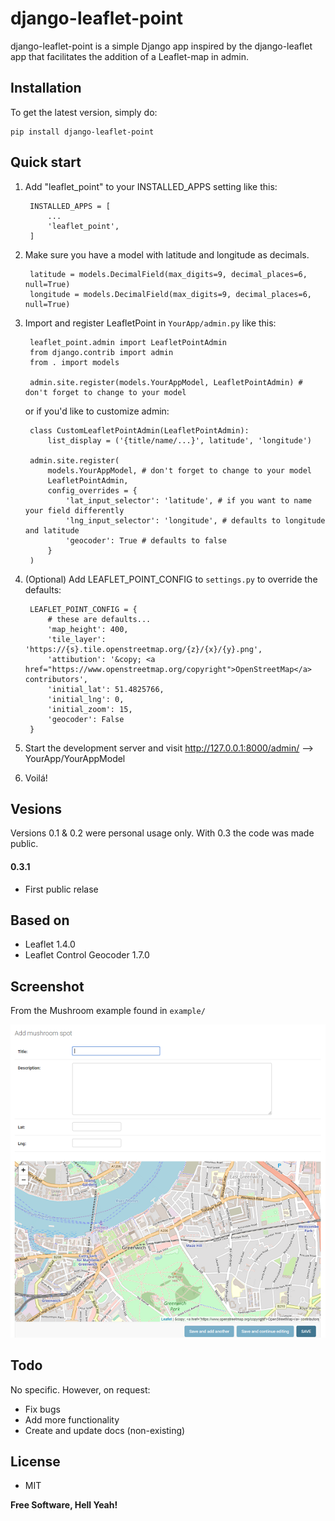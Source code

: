 # django-leaflet-point

django-leaflet-point is a simple Django app inspired by the django-leaflet app that facilitates the addition of a Leaflet-map in admin.

Installation
-------------

To get the latest version, simply do:

    pip install django-leaflet-point


Quick start
------------

1. Add "leaflet_point" to your INSTALLED_APPS setting like this:

        INSTALLED_APPS = [
            ...
            'leaflet_point',
        ]

2. Make sure you have a model with latitude and longitude as decimals.

        latitude = models.DecimalField(max_digits=9, decimal_places=6, null=True)
        longitude = models.DecimalField(max_digits=9, decimal_places=6, null=True)

3. Import and register LeafletPoint in `YourApp/admin.py` like this:

        leaflet_point.admin import LeafletPointAdmin
        from django.contrib import admin
        from . import models

        admin.site.register(models.YourAppModel, LeafletPointAdmin) # don't forget to change to your model


    or if you'd like to customize admin:

        class CustomLeafletPointAdmin(LeafletPointAdmin):
            list_display = ('{title/name/...}', latitude', 'longitude')

        admin.site.register(
            models.YourAppModel, # don't forget to change to your model
            LeafletPointAdmin, 
            config_overrides = {
                'lat_input_selector': 'latitude', # if you want to name your field differently
                'lng_input_selector': 'longitude', # defaults to longitude and latitude
                'geocoder': True # defaults to false
            }   
        )

4. (Optional) Add LEAFLET_POINT_CONFIG to `settings.py` to override the defaults:

        LEAFLET_POINT_CONFIG = {
            # these are defaults...
            'map_height': 400,
            'tile_layer': 'https://{s}.tile.openstreetmap.org/{z}/{x}/{y}.png',
            'attibution': '&copy; <a href="https://www.openstreetmap.org/copyright">OpenStreetMap</a> contributors',
            'initial_lat': 51.4825766,
            'initial_lng': 0,
            'initial_zoom': 15,
            'geocoder': False
        }

4. Start the development server and visit http://127.0.0.1:8000/admin/  --> YourApp/YourAppModel

5. Voilá!


Vesions
-----------

Versions 0.1 & 0.2 were personal usage only. With 0.3 the code was made public.

#### 0.3.1

- First public relase

Based on
---------

 - Leaflet 1.4.0
 - Leaflet Control Geocoder 1.7.0


Screenshot
------------

From the Mushroom example found in `example/`

![Screenshot](docs/images/screenshot.png)[]()


Todo
-------

No specific. However, on request:

 - Fix bugs
 - Add more functionality
 - Create and update docs (non-existing)


License
--------

 - MIT 

**Free Software, Hell Yeah!**
